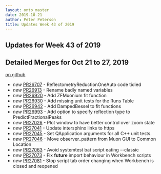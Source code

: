 ```yaml
---
layout: onto_master
date: 2019-10-21
author: Peter Peterson
title: Updates Week 43 of 2019
---
```

Updates for Week 43 of 2019
---------------------------

Detailed Merges for Oct 21 to 27, 2019
--------------------------------------
[on github](https://github.com/mantidproject/mantid/pulls?q=is%3Apr+merged%3A2019-10-22..2019-10-27)

* *new* [PR26707](https://github.com/mantidproject/mantid/pull/26707) - ReflectometryReductionOneAuto code tidied
* *new* [PR26913](https://github.com/mantidproject/mantid/pull/26913) - Rename badly named variables
* *new* [PR26920](https://github.com/mantidproject/mantid/pull/26920) - Add ZFMuonium fit function
* *new* [PR26930](https://github.com/mantidproject/mantid/pull/26930) - Add missing unit tests for the Runs Table
* *new* [PR26942](https://github.com/mantidproject/mantid/pull/26942) - Add DampedBessel to fit functions
* *new* [PR26993](https://github.com/mantidproject/mantid/pull/26993) - Add option to specify reflection type to PredictFractionalPeaks
* *new* [PR27026](https://github.com/mantidproject/mantid/pull/27026) - Plot window to have better control over zoom state
* *new* [PR27041](https://github.com/mantidproject/mantid/pull/27041) - Update intersphinx links to https
* *new* [PR27045](https://github.com/mantidproject/mantid/pull/27045) - Set QApplication arguments for all C++ unit tests.
* *new* [PR27046](https://github.com/mantidproject/mantid/pull/27046) - Move observer_pattern from Muon GUI to Common Location
* *new* [PR27063](https://github.com/mantidproject/mantid/pull/27063) - Avoid systemtest bat script eating --classic
* *new* [PR27073](https://github.com/mantidproject/mantid/pull/27073) - Fix __future__ import behaviour in Workbench scripts
* *new* [PR27081](https://github.com/mantidproject/mantid/pull/27081) - Stop script tab order changing when Workbench is closed and reopened
